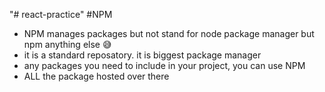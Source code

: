 "# react-practice" 
#NPM
- NPM manages packages but not stand for node package manager but npm anything else 😅
- it is a standard reposatory. it is biggest package manager
- any packages you need to include in your project, you can use NPM
- ALL the package hosted over there